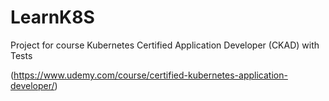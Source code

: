 # LearnK8S

Project for course Kubernetes Certified Application Developer (CKAD) with Tests

(https://www.udemy.com/course/certified-kubernetes-application-developer/)
